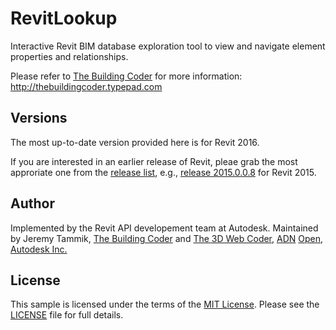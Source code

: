 # RevitLookup

Interactive Revit BIM database exploration tool to view and navigate element properties and relationships.

Please refer to [The Building Coder](http://thebuildingcoder.typepad.com) for more information: http://thebuildingcoder.typepad.com



## Versions

The most up-to-date version provided here is for Revit 2016.

If you are interested in an earlier release of Revit, pleae grab the most approriate one from the
[release list](https://github.com/jeremytammik/RevitLookup/releases), e.g.,
[release 2015.0.0.8](https://github.com/jeremytammik/RevitLookup/releases/tag/2015.0.0.8) for Revit 2015.



## Author

Implemented by the Revit API developement team at Autodesk.
Maintained by Jeremy Tammik,
[The Building Coder](http://thebuildingcoder.typepad.com) and
[The 3D Web Coder](http://the3dwebcoder.typepad.com),
[ADN](http://www.autodesk.com/adn)
[Open](http://www.autodesk.com/adnopen),
[Autodesk Inc.](http://www.autodesk.com)



## License

This sample is licensed under the terms of the [MIT License](http://opensource.org/licenses/MIT). Please see the [LICENSE](LICENSE) file for full details.

